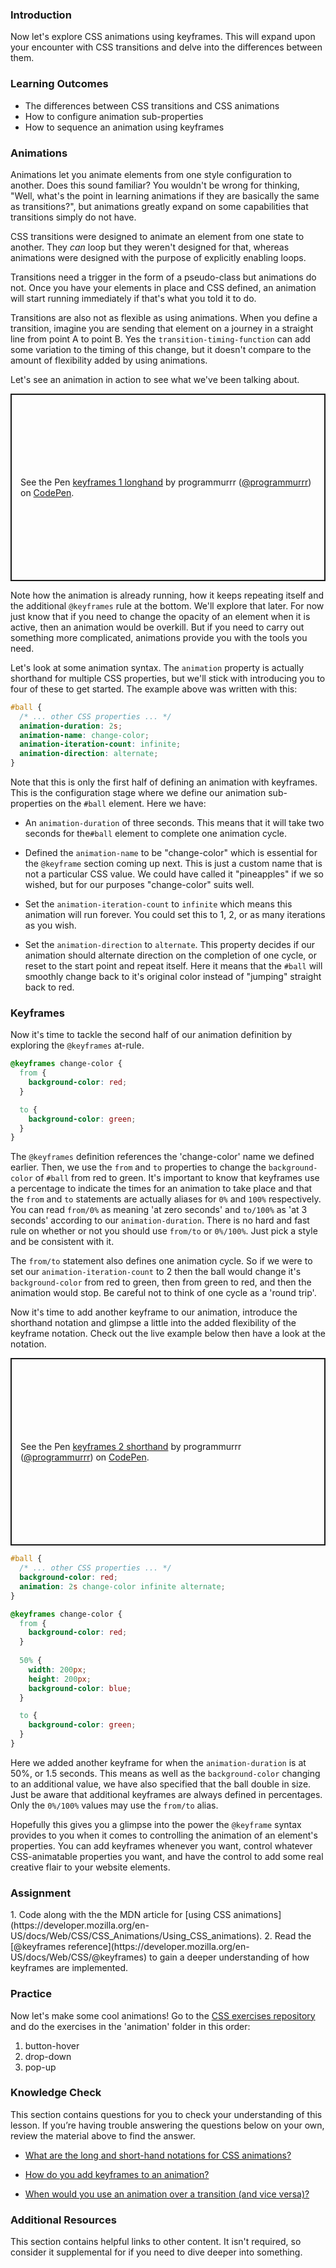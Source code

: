 ### Introduction

Now let's explore CSS animations using keyframes. This will expand upon your encounter with CSS transitions and delve into the differences between them.

### Learning Outcomes

* The differences between CSS transitions and CSS animations
* How to configure animation sub-properties
* How to sequence an animation using keyframes

### Animations

Animations let you animate elements from one style configuration to another. Does this sound familiar? You wouldn't be wrong for thinking, "Well, what's the point in learning animations if they are basically the same as transitions?", but animations greatly expand on some capabilities that transitions simply do not have. 

CSS transitions were designed to animate an element from one state to another. They *can* loop but they weren't designed for that, whereas animations were designed with the purpose of explicitly enabling loops.

Transitions need a trigger in the form of a pseudo-class but animations do not. Once you have your elements in place and CSS defined, an animation will start running immediately if that's what you told it to do. 

Transitions are also not as flexible as using animations. When you define a transition, imagine you are sending that element on a journey in a straight line from point A to point B. Yes the `transition-timing-function` can add some variation to the timing of this change, but it doesn't compare to the amount of flexibility added by using animations.

Let's see an animation in action to see what we've been talking about. 

<p class="codepen" data-height="300" data-default-tab="css,result" data-slug-hash="gOxbRoM" data-editable="true" data-user="programmurrr" style="height: 300px; box-sizing: border-box; display: flex; align-items: center; justify-content: center; border: 2px solid; margin: 1em 0; padding: 1em;">
  <span>See the Pen <a href="https://codepen.io/programmurrr/pen/gOxbRoM">
  keyframes 1 longhand</a> by programmurrr (<a href="https://codepen.io/programmurrr">@programmurrr</a>)
  on <a href="https://codepen.io">CodePen</a>.</span>
</p>
<script async src="https://cpwebassets.codepen.io/assets/embed/ei.js"></script>

Note how the animation is already running, how it keeps repeating itself and the additional `@keyframes` rule at the bottom. We'll explore that later. For now just know that if you need to change the opacity of an element when it is active, then an animation would be overkill. But if you need to carry out something more complicated, animations provide you with the tools you need. 

Let's look at some animation syntax. The `animation` property is actually shorthand for multiple CSS properties, but we'll stick with introducing you to four of these to get started. The example above was written with this:

~~~css
#ball {
  /* ... other CSS properties ... */
  animation-duration: 2s;
  animation-name: change-color;
  animation-iteration-count: infinite;
  animation-direction: alternate;
}
~~~

Note that this is only the first half of defining an animation with keyframes. This is the configuration stage where we define our animation sub-properties on the `#ball` element. Here we have:

* An `animation-duration` of three seconds. This means that it will take two seconds for the`#ball` element to complete one animation cycle. 

* Defined the `animation-name` to be "change-color" which is essential for the `@keyframe` section coming up next. This is just a custom name that is not a particular CSS value. We could have called it "pineapples" if we so wished, but for our purposes "change-color" suits well. 

* Set the `animation-iteration-count` to `infinite` which means this animation will run forever. You could set this to 1, 2, or as many iterations as you wish. 

* Set the `animation-direction`  to `alternate`. This property decides if our animation should alternate direction on the completion of one cycle, or reset to the start point and repeat itself. Here it means that the `#ball` will smoothly change back to it's original color instead of "jumping" straight back to red.

### Keyframes

Now it's time to tackle the second half of our animation definition by exploring the `@keyframes` at-rule. 

~~~css
@keyframes change-color {
  from {
    background-color: red;
  }

  to {
    background-color: green;
  }
}
~~~

The `@keyframes` definition references the 'change-color' name we defined earlier. Then, we use the `from` and `to` properties to change the `background-color` of `#ball` from red to green. It's important to know that keyframes use a percentage to indicate the times for an animation to take place and that the `from` and `to` statements are actually aliases for `0%` and `100%` respectively. You can read `from/0%` as meaning 'at zero seconds' and `to/100%` as 'at 3 seconds' according to our `animation-duration`. There is no hard and fast rule on whether or not you should use `from/to` or `0%/100%`. Just pick a style and be consistent with it. 

The `from/to` statement also defines one animation cycle. So if we were to set our `animation-iteration-count` to 2 then the ball would change it's `background-color` from red to green, then from green to red, and then the animation would stop. Be careful not to think of one cycle as a 'round trip'. 

Now it's time to add another keyframe to our animation, introduce the shorthand notation and glimpse a little into the added flexibility of the keyframe notation. Check out the live example below then have a look at the notation.

<p class="codepen" data-height="300" data-default-tab="css,result" data-slug-hash="mdMywLP" data-editable="true" data-user="programmurrr" style="height: 300px; box-sizing: border-box; display: flex; align-items: center; justify-content: center; border: 2px solid; margin: 1em 0; padding: 1em;">
  <span>See the Pen <a href="https://codepen.io/programmurrr/pen/mdMywLP">
  keyframes 2 shorthand</a> by programmurrr (<a href="https://codepen.io/programmurrr">@programmurrr</a>)
  on <a href="https://codepen.io">CodePen</a>.</span>
</p>
<script async src="https://cpwebassets.codepen.io/assets/embed/ei.js"></script>

~~~css
#ball {
  /* ... other CSS properties ... */
  background-color: red;
  animation: 2s change-color infinite alternate;
}

@keyframes change-color {
  from {
    background-color: red;
  }
  
  50% {
    width: 200px;
    height: 200px;
    background-color: blue;
  }

  to {
    background-color: green;
  }
}
~~~

Here we added another keyframe for when the `animation-duration` is at 50%, or 1.5 seconds. This means as well as the `background-color` changing to an additional value, we have also specified that the ball double in size. Just be aware that additional keyframes are always defined in percentages. Only the `0%/100%` values may use the `from/to` alias. 

Hopefully this gives you a glimpse into the power the `@keyframe` syntax provides to you when it comes to controlling the animation of an element's properties. You can add keyframes whenever you want, control whatever CSS-animatable properties you want, and have the control to add some real creative flair to your website elements.

### Assignment

<div class="lesson-content_panel" markdown="1">
1. Code along with the the MDN article for [using CSS animations](https://developer.mozilla.org/en-US/docs/Web/CSS/CSS_Animations/Using_CSS_animations).
2. Read the [@keyframes reference](https://developer.mozilla.org/en-US/docs/Web/CSS/@keyframes) to gain a deeper understanding of how keyframes are implemented.
</div>

### Practice

Now let's make some cool animations! Go to the [CSS exercises repository](https://github.com/TheOdinProject/css-exercises) and do the exercises in the 'animation' folder in this order:

1. button-hover
2. drop-down
3. pop-up

### Knowledge Check
This section contains questions for you to check your understanding of this lesson. If you’re having trouble answering the questions below on your own, review the material above to find the answer.


- <a class="knowledge-check-link" href="https://developer.mozilla.org/en-US/docs/Web/CSS/animation">What are the long and short-hand notations for CSS animations?</a>

- <a class="knowledge-check-link" href="https://developer.mozilla.org/en-US/docs/Web/CSS/CSS_Animations/Using_CSS_animations#defining_the_animation_sequence_using_keyframes">How do you add keyframes to an animation?</a>

- <a class="knowledge-check-link" href="https://www.geeksforgeeks.org/difference-between-animation-and-transition-in-css/">When would you use an animation over a transition (and vice versa)?</a>

### Additional Resources

This section contains helpful links to other content. It isn't required, so consider it supplemental for if you need to dive deeper into something.
